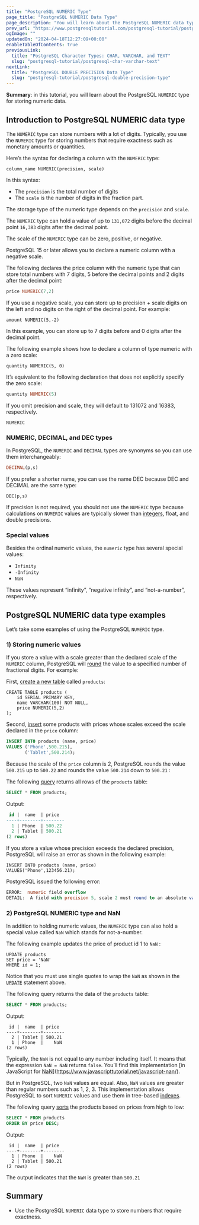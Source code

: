 ```yaml
---
title: "PostgreSQL NUMERIC Type"
page_title: "PostgreSQL NUMERIC Data Type"
page_description: "You will learn about the PostgreSQL NUMERIC data type and how to use the NUMERIC column for storing values that precision is required."
prev_url: "https://www.postgresqltutorial.com/postgresql-tutorial/postgresql-numeric/"
ogImage: ""
updatedOn: "2024-04-18T12:27:09+00:00"
enableTableOfContents: true
previousLink: 
  title: "PostgreSQL Character Types: CHAR, VARCHAR, and TEXT"
  slug: "postgresql-tutorial/postgresql-char-varchar-text"
nextLink: 
  title: "PostgreSQL DOUBLE PRECISION Data Type"
  slug: "postgresql-tutorial/postgresql-double-precision-type"
---
```





**Summary**: in this tutorial, you will learn about the PostgreSQL `NUMERIC` type for storing numeric data.


## Introduction to PostgreSQL NUMERIC data type

The `NUMERIC` type can store numbers with a lot of digits. Typically, you use the `NUMERIC` type for storing numbers that require exactness such as monetary amounts or quantities.

Here’s the syntax for declaring a column with the `NUMERIC` type:


```shellsqlsql
column_name NUMERIC(precision, scale)
```
In this syntax:

* The `precision` is the total number of digits
* The `scale` is the number of digits in the fraction part.

The storage type of the numeric type depends on the `precision` and `scale`.

The `NUMERIC` type can hold a value of up to `131,072` digits before the decimal point `16,383` digits after the decimal point.

The scale of the `NUMERIC` type can be zero, positive, or negative.

PostgreSQL 15 or later allows you to declare a numeric column with a negative scale.

The following declares the price column with the numeric type that can store total numbers with 7 digits, 5 before the decimal points and 2 digits after the decimal point:


```sql
price NUMERIC(7,2)
```
If you use a negative scale, you can store up to precision \+ scale digits on the left and no digits on the right of the decimal point. For example:


```
amount NUMERIC(5,-2)
```
In this example, you can store up to 7 digits before and 0 digits after the decimal point.

The following example shows how to declare a column of type numeric with a zero scale:


```
quantity NUMERIC(5, 0)
```
It’s equivalent to the following declaration that does not explicitly specify the zero scale:


```sql
quantity NUMERIC(5)
```
If you omit precision and scale, they will default to 131072 and 16383, respectively.


```
NUMERIC
```

### NUMERIC, DECIMAL, and DEC types

In PostgreSQL, the `NUMERIC` and `DECIMAL` types are synonyms so you can use them interchangeably:


```sql
DECIMAL(p,s)
```
If you prefer a shorter name, you can use the name DEC because DEC and DECIMAL are the same type:


```
DEC(p,s)
```
If precision is not required, you should not use the `NUMERIC` type because calculations on `NUMERIC` values are typically slower than [integers](postgresql-integer), float, and double precisions.


### Special values

Besides the ordinal numeric values, the `numeric` type has several special values:

* `Infinity`
* `-Infinity`
* `NaN`

These values represent “infinity”, “negative infinity”, and “not\-a\-number”, respectively.


## PostgreSQL NUMERIC data type examples

Let’s take some examples of using the PostgreSQL `NUMERIC` type.


### 1\) Storing numeric values

If you store a value with a scale greater than the declared scale of the `NUMERIC` column, PostgreSQL will [round](../postgresql-math-functions/postgresql-round) the value to a specified number of fractional digits. For example:

First, [create a new table](postgresql-create-table) called `products`:


```
CREATE TABLE products (
    id SERIAL PRIMARY KEY,
    name VARCHAR(100) NOT NULL,
    price NUMERIC(5,2)
);
```
Second, [insert](../postgresql-python/insert) some products with prices whose scales exceed the scale declared in the `price` column:


```sql
INSERT INTO products (name, price)
VALUES ('Phone',500.215), 
       ('Tablet',500.214);
```
Because the scale of the `price` column is 2, PostgreSQL rounds the value `500.215` up to `500.22` and rounds the value `500.214` down to `500.21` :

The following [query](postgresql-select) returns all rows of the `products` table:


```sql
SELECT * FROM products;
```
Output:


```sql
 id |  name  | price
----+--------+--------
  1 | Phone  | 500.22
  2 | Tablet | 500.21
(2 rows)
```
If you store a value whose precision exceeds the declared precision, PostgreSQL will raise an error as shown in the following example:


```
INSERT INTO products (name, price)
VALUES('Phone',123456.21);
```
PostgreSQL issued the following error:


```sql
ERROR:  numeric field overflow
DETAIL:  A field with precision 5, scale 2 must round to an absolute value less than 10^3.
```

### 2\) PostgreSQL NUMERIC type and NaN

In addition to holding numeric values, the `NUMERIC` type can also hold a special value called `NaN` which stands for not\-a\-number.

The following example updates the price of product id 1 to `NaN` :


```
UPDATE products
SET price = 'NaN'
WHERE id = 1;
```
Notice that you must use single quotes to wrap the `NaN` as shown in the [`UPDATE`](postgresql-update) statement above.

The following query returns the data of the `products` table:


```sql
SELECT * FROM products;
```
Output:


```
 id |  name  | price
----+--------+--------
  2 | Tablet | 500.21
  1 | Phone  |    NaN
(2 rows)
```
Typically, the `NaN` is not equal to any number including itself. It means that the expression `NaN = NaN` returns `false`. You’ll find this implementation [in JavaScript for [NaN](https://www.javascripttutorial.net/javascript-nan/)](https://www.javascripttutorial.net/javascript-nan/).

But in PostgreSQL, two `NaN` values are equal. Also, `NaN` values are greater than regular numbers such as 1, 2, 3\. This implementation allows PostgreSQL to sort `NUMERIC` values and use them in tree\-based [indexes](../postgresql-indexes).

The following query [sorts](postgresql-order-by) the products based on prices from high to low:


```sql
SELECT * FROM products
ORDER BY price DESC;
```
Output:


```
 id |  name  | price
----+--------+--------
  1 | Phone  |    NaN
  2 | Tablet | 500.21
(2 rows)
```
The output indicates that the `NaN` is greater than `500.21`


## Summary

* Use the PostgreSQL `NUMERIC` data type to store numbers that require exactness.

